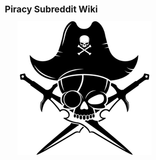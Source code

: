 # Piracy Subreddit Wiki



<figure><img src=".gitbook/assets/pirate3.svg" alt=""><figcaption></figcaption></figure>



